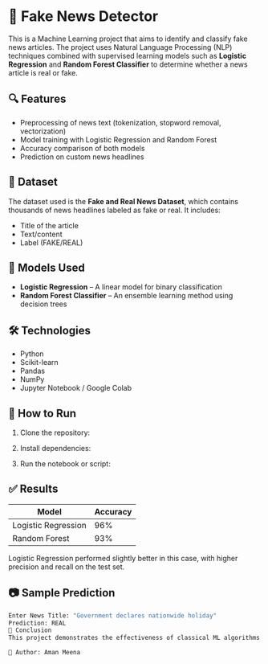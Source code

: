 # 📰 Fake News Detector

This is a Machine Learning project that aims to identify and classify fake news articles. The project uses Natural Language Processing (NLP) techniques combined with supervised learning models such as **Logistic Regression** and **Random Forest Classifier** to determine whether a news article is real or fake.

## 🔍 Features

- Preprocessing of news text (tokenization, stopword removal, vectorization)
- Model training with Logistic Regression and Random Forest
- Accuracy comparison of both models
- Prediction on custom news headlines

## 📁 Dataset

The dataset used is the **Fake and Real News Dataset**, which contains thousands of news headlines labeled as fake or real. It includes:
- Title of the article
- Text/content
- Label (FAKE/REAL)

## 🧠 Models Used

- **Logistic Regression** – A linear model for binary classification
- **Random Forest Classifier** – An ensemble learning method using decision trees

## 🛠️ Technologies

- Python
- Scikit-learn
- Pandas
- NumPy
- Jupyter Notebook / Google Colab

## 🚀 How to Run

1. Clone the repository:

2. Install dependencies:

3. Run the notebook or script:

## ✅ Results

| Model               | Accuracy |
|--------------------|----------|
| Logistic Regression| 96%      |
| Random Forest      | 93%      |

Logistic Regression performed slightly better in this case, with higher precision and recall on the test set.

## 📷 Sample Prediction

```python
Enter News Title: "Government declares nationwide holiday"
Prediction: REAL
📌 Conclusion
This project demonstrates the effectiveness of classical ML algorithms in detecting fake news based on textual data. You can further enhance the model using advanced techniques like TF-IDF, LSTM, or BERT for deep learning-based classification.

📎 Author: Aman Meena
